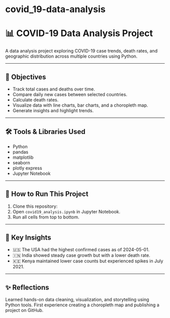 # covid_19-data-analysis
# 📊 COVID-19 Data Analysis Project

A data analysis project exploring COVID-19 case trends, death rates, and geographic distribution across multiple countries using Python.

---

## 🎯 Objectives

- Track total cases and deaths over time.
- Compare daily new cases between selected countries.
- Calculate death rates.
- Visualize data with line charts, bar charts, and a choropleth map.
- Generate insights and highlight trends.

---

## 🛠️ Tools & Libraries Used

- Python
- pandas
- matplotlib
- seaborn
- plotly express
- Jupyter Notebook

---

## 🚀 How to Run This Project

1. Clone this repository:
2. Open `covid19_analysis.ipynb` in Jupyter Notebook.
3. Run all cells from top to bottom.

---

## 📌 Key Insights

- 🇺🇸 The USA had the highest confirmed cases as of 2024-05-01.
- 🇮🇳 India showed steady case growth but with a lower death rate.
- 🇰🇪 Kenya maintained lower case counts but experienced spikes in July 2021.

---

## ✨ Reflections

Learned hands-on data cleaning, visualization, and storytelling using Python tools. First experience creating a choropleth map and publishing a project on GitHub.


